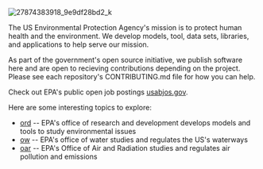 ![27874383918_9e9df28bd2_k](https://user-images.githubusercontent.com/2470152/151600722-f75aa345-211c-4ffb-b88c-926610bcb887.jpg)

The US Environmental Protection Agency's mission is to protect human health and the environment. We develop models, tool, data sets, libraries, and applications to help serve our mission.

As part of the government's open source initiative, we publish software here and are open to recieving contributions depending on the project. Please see each repository's CONTRIBUTING.md file for how you can help. 

Check out EPA's public open job postings [usabjos.gov](https://www.usajobs.gov/Search/Results?a=EP00&hp=public&p=1).

Here are some interesting topics to explore:

- [ord](https://github.com/usepa?q=%23ord) -- EPA's office of research and development develops models and tools to study environmental issues
- [ow](https://github.com/usepa?q=%23ow) -- EPA's office of water studies and regulates the US's waterways
- [oar](https://github.com/usepa?q=%23oar) -- EPA's Office of Air and Radiation studies and regulates air pollution and emissions
